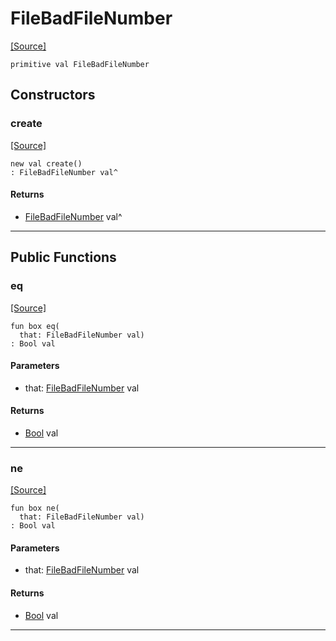 # FileBadFileNumber
<span class="source-link">[[Source]](src/files/file.md#L-0-29)</span>
```pony
primitive val FileBadFileNumber
```

## Constructors

### create
<span class="source-link">[[Source]](src/files/file.md#L-0-29)</span>


```pony
new val create()
: FileBadFileNumber val^
```

#### Returns

* [FileBadFileNumber](files-FileBadFileNumber.md) val^

---

## Public Functions

### eq
<span class="source-link">[[Source]](src/files/file.md#L-0-30)</span>


```pony
fun box eq(
  that: FileBadFileNumber val)
: Bool val
```
#### Parameters

*   that: [FileBadFileNumber](files-FileBadFileNumber.md) val

#### Returns

* [Bool](builtin-Bool.md) val

---

### ne
<span class="source-link">[[Source]](src/files/file.md#L-0-30)</span>


```pony
fun box ne(
  that: FileBadFileNumber val)
: Bool val
```
#### Parameters

*   that: [FileBadFileNumber](files-FileBadFileNumber.md) val

#### Returns

* [Bool](builtin-Bool.md) val

---

